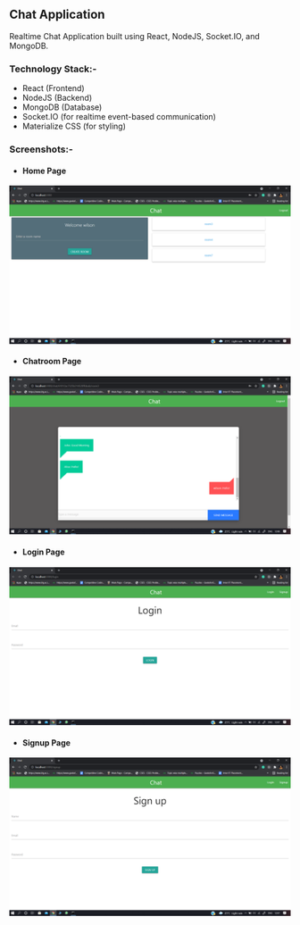 ## Chat Application

Realtime Chat Application built using React, NodeJS, Socket.IO, and MongoDB.

### Technology Stack:-
* React (Frontend)
* NodeJS (Backend)
* MongoDB (Database)
* Socket.IO (for realtime event-based communication)
* Materialize CSS (for styling)

### Screenshots:-
* #### Home Page
<img src="screenshots/home.png" width="600" />
<br/>

* #### Chatroom Page
<img src="screenshots/chatroom.png" width="600" />
<br/>


* #### Login Page
<img src="screenshots/login.png" width="600" />
<br/>


* #### Signup Page
<img src="screenshots/signup.png" width="600" />
<br/>
